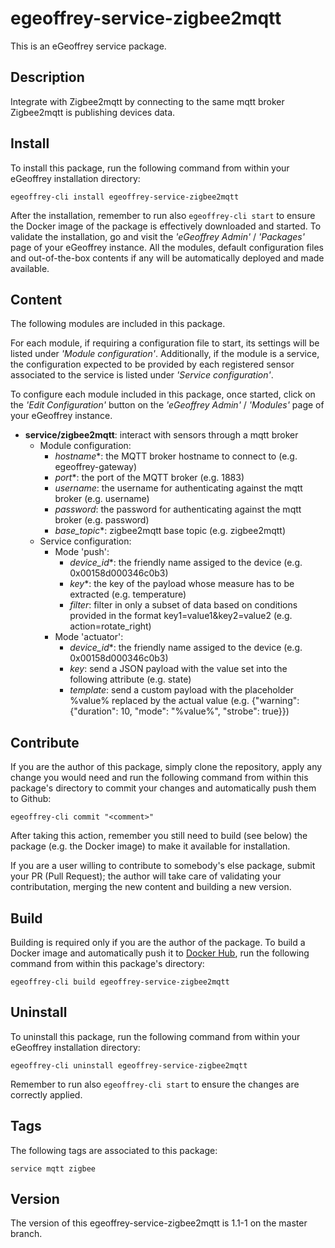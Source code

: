 # egeoffrey-service-zigbee2mqtt

This is an eGeoffrey service package.

## Description

Integrate with Zigbee2mqtt by connecting to the same mqtt broker Zigbee2mqtt is publishing devices data.

## Install

To install this package, run the following command from within your eGeoffrey installation directory:
```
egeoffrey-cli install egeoffrey-service-zigbee2mqtt
```
After the installation, remember to run also `egeoffrey-cli start` to ensure the Docker image of the package is effectively downloaded and started.
To validate the installation, go and visit the *'eGeoffrey Admin'* / *'Packages'* page of your eGeoffrey instance. All the modules, default configuration files and out-of-the-box contents if any will be automatically deployed and made available.
## Content

The following modules are included in this package.

For each module, if requiring a configuration file to start, its settings will be listed under *'Module configuration'*. Additionally, if the module is a service, the configuration expected to be provided by each registered sensor associated to the service is listed under *'Service configuration'*.

To configure each module included in this package, once started, click on the *'Edit Configuration'* button on the *'eGeoffrey Admin'* / *'Modules'* page of your eGeoffrey instance.
- **service/zigbee2mqtt**: interact with sensors through a mqtt broker
  - Module configuration:
    - *hostname**: the MQTT broker hostname to connect to (e.g. egeoffrey-gateway)
    - *port**: the port of the MQTT broker (e.g. 1883)
    - *username*: the username for authenticating against the mqtt broker (e.g. username)
    - *password*: the password for authenticating against the mqtt broker (e.g. password)
    - *base_topic**: zigbee2mqtt base topic (e.g. zigbee2mqtt)
  - Service configuration:
    - Mode 'push':
      - *device_id**: the friendly name assiged to the device (e.g. 0x00158d000346c0b3)
      - *key**: the key of the payload whose measure has to be extracted (e.g. temperature)
      - *filter*: filter in only a subset of data based on conditions provided in the format key1=value1&key2=value2 (e.g. action=rotate_right)
    - Mode 'actuator':
      - *device_id**: the friendly name assiged to the device (e.g. 0x00158d000346c0b3)
      - *key*: send a JSON payload with the value set into the following attribute (e.g. state)
      - *template*: send a custom payload with the placeholder %value% replaced by the actual value (e.g. {"warning": {"duration": 10, "mode": "%value%", "strobe": true}})

## Contribute

If you are the author of this package, simply clone the repository, apply any change you would need and run the following command from within this package's directory to commit your changes and automatically push them to Github:
```
egeoffrey-cli commit "<comment>"
```
After taking this action, remember you still need to build (see below) the package (e.g. the Docker image) to make it available for installation.

If you are a user willing to contribute to somebody's else package, submit your PR (Pull Request); the author will take care of validating your contributation, merging the new content and building a new version.

## Build

Building is required only if you are the author of the package. To build a Docker image and automatically push it to [Docker Hub](https://hub.docker.com/r/egeoffrey/egeoffrey-service-zigbee2mqtt), run the following command from within this package's directory:
```
egeoffrey-cli build egeoffrey-service-zigbee2mqtt
```

## Uninstall

To uninstall this package, run the following command from within your eGeoffrey installation directory:
```
egeoffrey-cli uninstall egeoffrey-service-zigbee2mqtt
```
Remember to run also `egeoffrey-cli start` to ensure the changes are correctly applied.
## Tags

The following tags are associated to this package:
```
service mqtt zigbee
```

## Version

The version of this egeoffrey-service-zigbee2mqtt is 1.1-1 on the master branch.
